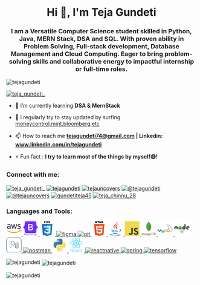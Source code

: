 <h1 align="center">Hi 👋, I'm Teja Gundeti</h1>
<h3 align="center">I am a Versatile Computer Science student skilled in Python, Java, MERN Stack, DSA and SQL. With proven ability in Problem Solving, Full-stack development, Database Management and Cloud Computing. Eager to bring problem-solving skills and collaborative energy to impactful internship or full-time roles.</h3>

<p align="left"> <img src="https://komarev.com/ghpvc/?username=tejagundeti&label=Profile%20views&color=0e75b6&style=flat" alt="tejagundeti" /> </p>

<p align="left"> <a href="https://twitter.com/teja_gundeti_" target="blank"><img src="https://img.shields.io/twitter/follow/teja_gundeti_?logo=twitter&style=for-the-badge" alt="teja_gundeti_" /></a> </p>

- 🌱 I’m currently learning **DSA & MernStack**

- 📝 I regularly try to stay updated by surfing [moneycontrol,mint,bloomberg,etc](moneycontrol,mint,bloomberg,etc)

- 📫 How to reach me **tejagundeti74@gmail.com | Linkedin: www.linkedin.com/in/tejagundeti**

- ⚡ Fun fact : **I try to learn most of the things by myself😅!**

<h3 align="left">Connect with me:</h3>
<p align="left">
<a href="https://twitter.com/teja_gundeti_" target="blank"><img align="center" src="https://raw.githubusercontent.com/rahuldkjain/github-profile-readme-generator/master/src/images/icons/Social/twitter.svg" alt="teja_gundeti_" height="30" width="40" /></a>
<a href="https://linkedin.com/in/tejagundeti" target="blank"><img align="center" src="https://raw.githubusercontent.com/rahuldkjain/github-profile-readme-generator/master/src/images/icons/Social/linked-in-alt.svg" alt="tejagundeti" height="30" width="40" /></a>
<a href="https://instagram.com/tejauncovers" target="blank"><img align="center" src="https://raw.githubusercontent.com/rahuldkjain/github-profile-readme-generator/master/src/images/icons/Social/instagram.svg" alt="tejauncovers" height="30" width="40" /></a>
<a href="https://medium.com/@tejagundeti" target="blank"><img align="center" src="https://raw.githubusercontent.com/rahuldkjain/github-profile-readme-generator/master/src/images/icons/Social/medium.svg" alt="@tejagundeti" height="30" width="40" /></a>
<a href="https://www.youtube.com/c/@tejauncovers" target="blank"><img align="center" src="https://raw.githubusercontent.com/rahuldkjain/github-profile-readme-generator/master/src/images/icons/Social/youtube.svg" alt="@tejauncovers" height="30" width="40" /></a>
<a href="https://www.hackerrank.com/gundetiteja45" target="blank"><img align="center" src="https://raw.githubusercontent.com/rahuldkjain/github-profile-readme-generator/master/src/images/icons/Social/hackerrank.svg" alt="gundetiteja45" height="30" width="40" /></a>
<a href="https://www.leetcode.com/teja_chinnu_28" target="blank"><img align="center" src="https://raw.githubusercontent.com/rahuldkjain/github-profile-readme-generator/master/src/images/icons/Social/leet-code.svg" alt="teja_chinnu_28" height="30" width="40" /></a>
</p>

<h3 align="left">Languages and Tools:</h3>
<p align="left"> <a href="https://aws.amazon.com" target="_blank" rel="noreferrer"> <img src="https://raw.githubusercontent.com/devicons/devicon/master/icons/amazonwebservices/amazonwebservices-original-wordmark.svg" alt="aws" width="40" height="40"/> </a> <a href="https://getbootstrap.com" target="_blank" rel="noreferrer"> <img src="https://raw.githubusercontent.com/devicons/devicon/master/icons/bootstrap/bootstrap-plain-wordmark.svg" alt="bootstrap" width="40" height="40"/> </a> <a href="https://www.w3schools.com/css/" target="_blank" rel="noreferrer"> <img src="https://raw.githubusercontent.com/devicons/devicon/master/icons/css3/css3-original-wordmark.svg" alt="css3" width="40" height="40"/> </a> <a href="https://www.figma.com/" target="_blank" rel="noreferrer"> <img src="https://www.vectorlogo.zone/logos/figma/figma-icon.svg" alt="figma" width="40" height="40"/> </a> <a href="https://git-scm.com/" target="_blank" rel="noreferrer"> <img src="https://www.vectorlogo.zone/logos/git-scm/git-scm-icon.svg" alt="git" width="40" height="40"/> </a> <a href="https://www.w3.org/html/" target="_blank" rel="noreferrer"> <img src="https://raw.githubusercontent.com/devicons/devicon/master/icons/html5/html5-original-wordmark.svg" alt="html5" width="40" height="40"/> </a> <a href="https://www.java.com" target="_blank" rel="noreferrer"> <img src="https://raw.githubusercontent.com/devicons/devicon/master/icons/java/java-original.svg" alt="java" width="40" height="40"/> </a> <a href="https://developer.mozilla.org/en-US/docs/Web/JavaScript" target="_blank" rel="noreferrer"> <img src="https://raw.githubusercontent.com/devicons/devicon/master/icons/javascript/javascript-original.svg" alt="javascript" width="40" height="40"/> </a> <a href="https://www.mongodb.com/" target="_blank" rel="noreferrer"> <img src="https://raw.githubusercontent.com/devicons/devicon/master/icons/mongodb/mongodb-original-wordmark.svg" alt="mongodb" width="40" height="40"/> </a> <a href="https://www.mysql.com/" target="_blank" rel="noreferrer"> <img src="https://raw.githubusercontent.com/devicons/devicon/master/icons/mysql/mysql-original-wordmark.svg" alt="mysql" width="40" height="40"/> </a> <a href="https://nodejs.org" target="_blank" rel="noreferrer"> <img src="https://raw.githubusercontent.com/devicons/devicon/master/icons/nodejs/nodejs-original-wordmark.svg" alt="nodejs" width="40" height="40"/> </a> <a href="https://www.photoshop.com/en" target="_blank" rel="noreferrer"> <img src="https://raw.githubusercontent.com/devicons/devicon/master/icons/photoshop/photoshop-line.svg" alt="photoshop" width="40" height="40"/> </a> <a href="https://postman.com" target="_blank" rel="noreferrer"> <img src="https://www.vectorlogo.zone/logos/getpostman/getpostman-icon.svg" alt="postman" width="40" height="40"/> </a> <a href="https://www.python.org" target="_blank" rel="noreferrer"> <img src="https://raw.githubusercontent.com/devicons/devicon/master/icons/python/python-original.svg" alt="python" width="40" height="40"/> </a> <a href="https://reactjs.org/" target="_blank" rel="noreferrer"> <img src="https://raw.githubusercontent.com/devicons/devicon/master/icons/react/react-original-wordmark.svg" alt="react" width="40" height="40"/> </a> <a href="https://reactnative.dev/" target="_blank" rel="noreferrer"> <img src="https://reactnative.dev/img/header_logo.svg" alt="reactnative" width="40" height="40"/> </a> <a href="https://spring.io/" target="_blank" rel="noreferrer"> <img src="https://www.vectorlogo.zone/logos/springio/springio-icon.svg" alt="spring" width="40" height="40"/> </a> <a href="https://www.tensorflow.org" target="_blank" rel="noreferrer"> <img src="https://www.vectorlogo.zone/logos/tensorflow/tensorflow-icon.svg" alt="tensorflow" width="40" height="40"/> </a> </p>

<p><img align="left" src="https://github-readme-stats.vercel.app/api/top-langs?username=tejagundeti&show_icons=true&locale=en&layout=compact" alt="tejagundeti" /></p>

<p>&nbsp;<img align="center" src="https://github-readme-stats.vercel.app/api?username=tejagundeti&show_icons=true&locale=en" alt="tejagundeti" /></p>

<p><img align="center" src="https://github-readme-streak-stats.herokuapp.com/?user=tejagundeti&" alt="tejagundeti" /></p>


